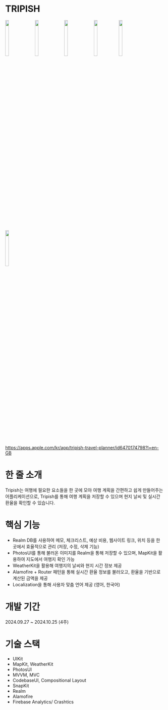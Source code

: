 # TRIPISH

<img src = "https://github.com/yeonupark/CommunityProject/assets/130972950/e8925e75-f125-4c1a-a060-f9a5f8e5cdb3" width="15%" height="17%">
 <img src = "https://github.com/yeonupark/CommunityProject/assets/130972950/066830b2-cfb6-42fd-bc20-04d3ffb0f492" width="15%" height="17%">
 <img src = "https://github.com/yeonupark/CommunityProject/assets/130972950/d3eada48-ddc1-4c39-adb5-87ab58a8e37a" width="15%" height="17%">
 <img src = "https://github.com/yeonupark/CommunityProject/assets/130972950/55e5fc22-5544-4c55-8dad-03c9f6a61b38" width="15%" height=17%">
 <img src = "https://github.com/yeonupark/CommunityProject/assets/130972950/f2144839-4ebd-4cc4-8997-7455d2c4982b" width="15%" height="17%">
  <img src = "https://github.com/yeonupark/CommunityProject/assets/130972950/2b7c10f8-f9ca-4273-8258-60f695744423" width="15%" height="17%">

https://apps.apple.com/kr/app/tripish-travel-planner/id6470174798?l=en-GB

# 한 줄 소개
Tripish는 여행에 필요한 요소들을 한 곳에 모아 여행 계획을 간편하고 쉽게 만들어주는 어플리케이션으로, Tripish를 통해 여행 계획을 저장할 수 있으며 현지 날씨 및 실시간 환율을 확인할 수 있습니다.

# 핵심 기능
- Realm DB를 사용하여 메모, 체크리스트, 예상 비용, 웹사이트 링크, 위치 등을 한 곳에서 효율적으로 관리 (저장, 수정, 삭제 기능)
- PhotosUI를 통해 불러온 이미지를 Realm을 통해 저장할 수 있으며, MapKit을 활용하여 지도에서 여행지 확인 가능
- WeatherKit을 활용해 여행지의 날씨와 현지 시간 정보 제공
- Alamofire + Router 패턴을 통해 실시간 환율 정보를 불러오고, 환율을 기반으로 계산된 금액을 제공
- Localization을 통해 사용자 맞춤 언어 제공 (영어, 한국어)
  
# 개발 기간
2024.09.27 ~ 2024.10.25 (4주)

# 기술 스택
- UIKit
- MapKit, WeatherKit
- PhotosUI
- MVVM, MVC
- CodebaseUI, Compositional Layout
- SnapKit
- Realm
- Alamofire
- Firebase Analytics/ Crashtics
